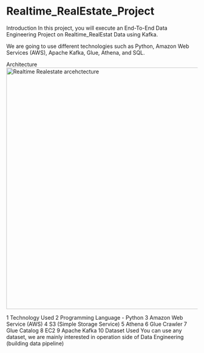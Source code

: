 # Realtime_RealEstate_Project
 
Introduction
In this project, you will execute an End-To-End Data Engineering Project on Realtime_RealEstat Data using Kafka.

We are going to use different technologies such as Python, Amazon Web Services (AWS), Apache Kafka, Glue, Athena, and SQL.

Architecture
<img width="637" alt="Realtime Realestate arcehctecture" src="https://github.com/user-attachments/assets/ee47a4c2-c378-44b4-a5af-305131fd1a91">

1 Technology Used
2 Programming Language - Python
3 Amazon Web Service (AWS)
4 S3 (Simple Storage Service)
5 Athena
6 Glue Crawler
7 Glue Catalog
8 EC2
9 Apache Kafka
10 Dataset Used
You can use any dataset, we are mainly interested in operation side of Data Engineering (building data pipeline)
